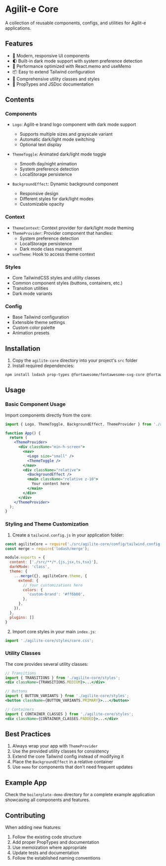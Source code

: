 # Agilit-e Core

A collection of reusable components, configs, and utilities for Agilit-e applications.

## Features

- 🎨 Modern, responsive UI components
- 🌓 Built-in dark mode support with system preference detection
- 🎯 Performance optimized with React.memo and useMemo
- 📦 Easy to extend Tailwind configuration
- 🔧 Comprehensive utility classes and styles
- 📝 PropTypes and JSDoc documentation

## Contents

### Components

- `Logo`: Agilit-e brand logo component with dark mode support
  - Supports multiple sizes and grayscale variant
  - Automatic dark/light mode switching
  - Optional text display

- `ThemeToggle`: Animated dark/light mode toggle
  - Smooth day/night animation
  - System preference detection
  - LocalStorage persistence

- `BackgroundEffect`: Dynamic background component
  - Responsive design
  - Different styles for dark/light modes
  - Customizable opacity

### Context

- `ThemeContext`: Context provider for dark/light mode theming
- `ThemeProvider`: Provider component that handles:
  - System preference detection
  - LocalStorage persistence
  - Dark mode class management
- `useTheme`: Hook to access theme context

### Styles

- Core TailwindCSS styles and utility classes
- Common component styles (buttons, containers, etc.)
- Transition utilities
- Dark mode variants

### Config

- Base Tailwind configuration
- Extensible theme settings
- Custom color palette
- Animation presets

## Installation

1. Copy the `agilite-core` directory into your project's `src` folder
2. Install required dependencies:

```bash
npm install lodash prop-types @fortawesome/fontawesome-svg-core @fortawesome/react-fontawesome @fortawesome/free-solid-svg-icons
```

## Usage

### Basic Component Usage

Import components directly from the core:

```jsx
import { Logo, ThemeToggle, BackgroundEffect, ThemeProvider } from './agilite-core';

function App() {
  return (
    <ThemeProvider>
      <div className="min-h-screen">
        <nav>
          <Logo size="small" />
          <ThemeToggle />
        </nav>
        <div className="relative">
          <BackgroundEffect />
          <main className="relative z-10">
            Your content here
          </main>
        </div>
      </div>
    </ThemeProvider>
  );
}
```

### Styling and Theme Customization

1. Create a `tailwind.config.js` in your application folder:

```js
const agiliteCore = require('./src/agilite-core/config/tailwind.config');
const merge = require('lodash/merge');

module.exports = {
  content: ['./src/**/*.{js,jsx,ts,tsx}'],
  darkMode: 'class',
  theme: {
    ...merge({}, agiliteCore.theme, {
      extend: {
        // Your customizations here
        colors: {
          'custom-brand': '#ff6b00',
        },
      },
    }),
  },
  plugins: []
}
```

2. Import core styles in your main `index.js`:

```js
import './agilite-core/styles/core.css';
```

### Utility Classes

The core provides several utility classes:

```jsx
// Transitions
import { TRANSITIONS } from './agilite-core/styles';
<div className={TRANSITIONS.MEDIUM}>...</div>

// Buttons
import { BUTTON_VARIANTS } from './agilite-core/styles';
<button className={BUTTON_VARIANTS.PRIMARY}>...</button>

// Containers
import { CONTAINER_CLASSES } from './agilite-core/styles';
<div className={CONTAINER_CLASSES.PADDED}>...</div>
```

## Best Practices

1. Always wrap your app with `ThemeProvider`
2. Use the provided utility classes for consistency
3. Extend the core Tailwind config instead of modifying it
4. Place the `BackgroundEffect` in a relative container
5. Use `memo` for components that don't need frequent updates

## Example App

Check the `boilerplate-demo` directory for a complete example application showcasing all components and features.

## Contributing

When adding new features:
1. Follow the existing code structure
2. Add proper PropTypes and documentation
3. Use memoization where appropriate
4. Update tests and documentation
5. Follow the established naming conventions